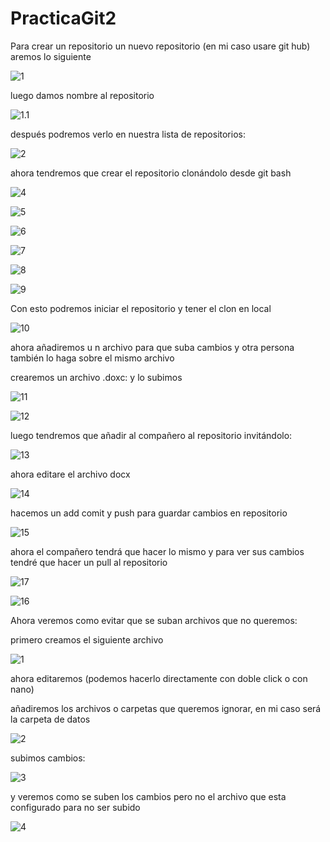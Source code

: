 # PracticaGit2 

Para crear un repositorio un nuevo repositorio (en mi caso usare git hub) aremos lo siguiente

![1](https://github.com/RichardEnriquez/PracticaGit2/blob/master/imagenes/parte1\1.png)

luego damos nombre al repositorio

![1.1](https://github.com/RichardEnriquez/PracticaGit2/blob/master/imagenes/parte1\1.1.png)



después podremos verlo en nuestra lista de repositorios:

![2](https://github.com/RichardEnriquez/PracticaGit2/blob/master/imagenes/parte1\2.png)



ahora tendremos que crear el repositorio clonándolo desde git bash

![4](https://github.com/RichardEnriquez/PracticaGit2/blob/master/imagenes/parte1\4.png)



![5](https://github.com/RichardEnriquez/PracticaGit2/blob/master/imagenes/parte1\5.png)



![6](https://github.com/RichardEnriquez/PracticaGit2/blob/master/imagenes/parte1\6.png)

![7](https://github.com/RichardEnriquez/PracticaGit2/blob/master/imagenes/parte1\8.png)



![8](https://github.com/RichardEnriquez/PracticaGit2/blob/master/imagenes/parte1\8.png)



![9](https://github.com/RichardEnriquez/PracticaGit2/blob/master/imagenes/parte1\9.png)

Con esto podremos iniciar el repositorio y tener el clon en local 

![10](https://github.com/RichardEnriquez/PracticaGit2/blob/master/imagenes/parte1\10.png)

ahora añadiremos u n archivo para que suba cambios y otra persona también lo haga sobre el mismo archivo 

crearemos un archivo .doxc: y lo subimos 

![11](https://github.com/RichardEnriquez/PracticaGit2/blob/master/imagenes/parte1\11.png)

![12](https://github.com/RichardEnriquez/PracticaGit2/blob/master/imagenes/parte1\12.png)



luego tendremos que añadir al compañero al repositorio invitándolo:



![13](https://github.com/RichardEnriquez/PracticaGit2/blob/master/imagenes/parte1\13.png)

ahora editare el archivo docx

![14](https://github.com/RichardEnriquez/PracticaGit2/blob/master/imagenes/parte1\14.png)

hacemos un add comit y push para guardar cambios en repositorio

![15](https://github.com/RichardEnriquez/PracticaGit2/blob/master/imagenes/parte1\15.png)



ahora el compañero tendrá que hacer lo mismo y para ver sus cambios tendré que hacer un pull al repositorio

 ![17](https://github.com/RichardEnriquez/PracticaGit2/blob/master/imagenes/parte1\17.png)

![16](https://github.com/RichardEnriquez/PracticaGit2/blob/master/imagenes/parte1\16.png)





Ahora veremos como evitar que se suban archivos que no queremos:

primero creamos el siguiente archivo

![1](https://github.com/RichardEnriquez/PracticaGit2/blob/master/imagenes/parte2\1.png)



ahora editaremos (podemos hacerlo directamente con doble click o con nano)

añadiremos los archivos o carpetas que queremos ignorar, en mi caso será la carpeta de datos

![2](https://github.com/RichardEnriquez/PracticaGit2/blob/master/imagenes/parte2\2.png)

subimos cambios:

![3](https://github.com/RichardEnriquez/PracticaGit2/blob/master/imagenes/parte2\3.png)

y veremos como se suben los cambios pero no el archivo que esta configurado para no ser subido 

![4](https://github.com/RichardEnriquez/PracticaGit2/blob/master/imagenes/parte2\4.png)
